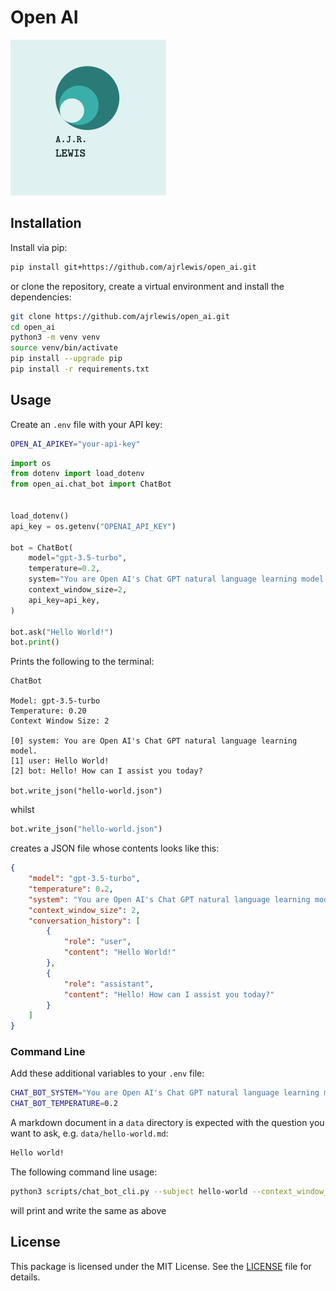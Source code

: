 # Open AI

![My Package Logo](images/logo.png)

## Installation

Install via pip:

```bash
pip install git+https://github.com/ajrlewis/open_ai.git
```

or clone the repository, create a virtual environment and install the dependencies:

```bash
git clone https://github.com/ajrlewis/open_ai.git
cd open_ai
python3 -m venv venv
source venv/bin/activate
pip install --upgrade pip
pip install -r requirements.txt
```

## Usage

Create an `.env` file with your API key:

```bash
OPEN_AI_APIKEY="your-api-key"
```

```python
import os
from dotenv import load_dotenv
from open_ai.chat_bot import ChatBot


load_dotenv()
api_key = os.getenv("OPENAI_API_KEY")

bot = ChatBot(
    model="gpt-3.5-turbo",
    temperature=0.2,
    system="You are Open AI's Chat GPT natural language learning model.",
    context_window_size=2,
    api_key=api_key,
)

bot.ask("Hello World!")
bot.print()
```

Prints the following to the terminal:

```
ChatBot

Model: gpt-3.5-turbo
Temperature: 0.20
Context Window Size: 2

[0] system: You are Open AI's Chat GPT natural language learning model.
[1] user: Hello World!
[2] bot: Hello! How can I assist you today?

bot.write_json("hello-world.json")
```

whilst

```python
bot.write_json("hello-world.json")
```

creates a JSON file whose contents looks like this:

```json
{
    "model": "gpt-3.5-turbo",
    "temperature": 0.2,
    "system": "You are Open AI's Chat GPT natural language learning model.",
    "context_window_size": 2,
    "conversation_history": [
        {
            "role": "user",
            "content": "Hello World!"
        },
        {
            "role": "assistant",
            "content": "Hello! How can I assist you today?"
        }
    ]
}
```

### Command Line

Add these additional variables to your `.env` file:

```bash
CHAT_BOT_SYSTEM="You are Open AI's Chat GPT natural language learning model."
CHAT_BOT_TEMPERATURE=0.2
```

A markdown document in a `data` directory is expected with the question you want to ask, e.g.  `data/hello-world.md`:

```markdown
Hello world!
```

The following command line usage:

```bash
python3 scripts/chat_bot_cli.py --subject hello-world --context_window_size 2
```

will print and write the same as above

## License

This package is licensed under the MIT License. See the [LICENSE](LICENSE) file for details.
